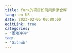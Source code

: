 ```yaml
---
title: fork的项目如何同步原仓库
lang: en-US
date: 2023-02-05 00:00:00
editLink: true
categories: 
- '困难冲冲'
tag: 
- 'Github'
---
```


<simple-img src="fork的项目如何同步原仓库.png"/>
